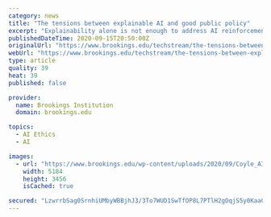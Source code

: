 ```yaml
---
category: news
title: "The tensions between explainable AI and good public policy"
excerpt: "Explainability alone is not enough to address AI reinforcement of societal biases. Why? Performance-explainability trade-offs and unclear policy aims."
publishedDateTime: 2020-09-15T20:50:00Z
originalUrl: "https://www.brookings.edu/techstream/the-tensions-between-explainable-ai-and-good-public-policy/"
webUrl: "https://www.brookings.edu/techstream/the-tensions-between-explainable-ai-and-good-public-policy/"
type: article
quality: 39
heat: 39
published: false

provider:
  name: Brookings Institution
  domain: brookings.edu

topics:
  - AI Ethics
  - AI

images:
  - url: "https://www.brookings.edu/wp-content/uploads/2020/09/Coyle_AI-Explainability.jpg"
    width: 5184
    height: 3456
    isCached: true

secured: "LzwrrbSag0SrnhiUMbyWBBjhJ3/3To7WUD1SwTfOP8L7PTlH2gOqjS5y0KaaG/LFWqLI/k/OWHFB5fIP0OgcnOdvjpJppuQ5icy/9FpyWXv2t8YDk9VndFPCHFjDkPIt8Ex6AWzOuD1TEcOiGhir+vG1rwcrylpJVLJJ4KPgY2hR1Ju8XmjqFMs9Bmq6N9OF9MtcRt57ZTCSUVBY1JyG7r3QYvCT//h5BNHUnN+QIteR0adYB++MZUaxPCZMWOm6h1xUkvJTf4Y99y4h8DXttnsr8DA0+b1FDv6lizkEJsvVGsMGfoiBA5encxBEm6IzgYb3nDzg21z8HNxPrUkKGJrsdrPq97mE0OQE5m4+n5Y=;vL9ZUg/Z8oi2NEdY4X2skg=="
---
```



